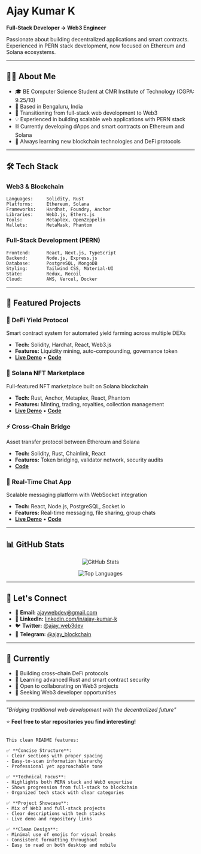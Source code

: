 # Ajay Kumar K

**Full-Stack Developer → Web3 Engineer**

Passionate about building decentralized applications and smart contracts. Experienced in PERN stack development, now focused on Ethereum and Solana ecosystems.

---

## 👨‍💻 About Me

- 🎓 BE Computer Science Student at CMR Institute of Technology (CGPA: 9.25/10)
- 📍 Based in Bengaluru, India
- 🚀 Transitioning from full-stack web development to Web3
- 💡 Experienced in building scalable web applications with PERN stack
- ⛓️ Currently developing dApps and smart contracts on Ethereum and Solana
- 🌱 Always learning new blockchain technologies and DeFi protocols

---

## 🛠️ Tech Stack

### Web3 & Blockchain
```
Languages:     Solidity, Rust
Platforms:     Ethereum, Solana  
Frameworks:    Hardhat, Foundry, Anchor
Libraries:     Web3.js, Ethers.js
Tools:         Metaplex, OpenZeppelin
Wallets:       MetaMask, Phantom
```

### Full-Stack Development (PERN)
```
Frontend:      React, Next.js, TypeScript
Backend:       Node.js, Express.js
Database:      PostgreSQL, MongoDB
Styling:       Tailwind CSS, Material-UI
State:         Redux, Recoil
Cloud:         AWS, Vercel, Docker
```

---

## 🚀 Featured Projects

### 🏦 **DeFi Yield Protocol**
Smart contract system for automated yield farming across multiple DEXs
- **Tech:** Solidity, Hardhat, React, Web3.js
- **Features:** Liquidity mining, auto-compounding, governance token
- [**Live Demo**](https://defi-yield.vercel.app) • [**Code**](https://github.com/ajay-web3/defi-yield-protocol)

### 🎨 **Solana NFT Marketplace**
Full-featured NFT marketplace built on Solana blockchain
- **Tech:** Rust, Anchor, Metaplex, React, Phantom
- **Features:** Minting, trading, royalties, collection management
- [**Live Demo**](https://solana-nft-market.vercel.app) • [**Code**](https://github.com/ajay-web3/solana-nft-marketplace)

### ⚡ **Cross-Chain Bridge**
Asset transfer protocol between Ethereum and Solana
- **Tech:** Solidity, Rust, Chainlink, React
- **Features:** Token bridging, validator network, security audits
- [**Code**](https://github.com/ajay-web3/cross-chain-bridge)

### 💬 **Real-Time Chat App**
Scalable messaging platform with WebSocket integration
- **Tech:** React, Node.js, PostgreSQL, Socket.io
- **Features:** Real-time messaging, file sharing, group chats
- [**Live Demo**](https://realtime-chat.vercel.app) • [**Code**](https://github.com/ajay-web3/realtime-chat)

---

## 📊 GitHub Stats

<div align="center">

![GitHub Stats](https://github-readme-stats.vercel.app/api?username=ajay-web3&show_icons=true&theme=dark&hide_border=true&count_private=true)

![Top Languages](https://github-readme-stats.vercel.app/api/top-langs/?username=ajay-web3&layout=compact&theme=dark&hide_border=true)

</div>

---

## 🤝 Let's Connect

- 📧 **Email:** [ajaywebdev@gmail.com](mailto:ajaywebdev@gmail.com)
- 💼 **LinkedIn:** [linkedin.com/in/ajay-kumar-k](https://linkedin.com/in/ajay-kumar-k)
- 🐦 **Twitter:** [@ajay_web3dev](https://twitter.com/ajay_web3dev)
- 💬 **Telegram:** [@ajay_blockchain](https://t.me/ajay_blockchain)

---

## 🎯 Currently

- 🔭 Building cross-chain DeFi protocols
- 🌱 Learning advanced Rust and smart contract security
- 👯 Open to collaborating on Web3 projects
- 💼 Seeking Web3 developer opportunities

---

*"Bridging traditional web development with the decentralized future"*

⭐ **Feel free to star repositories you find interesting!**
```

This clean README features:

✅ **Concise Structure**:
- Clear sections with proper spacing
- Easy-to-scan information hierarchy
- Professional yet approachable tone

✅ **Technical Focus**:
- Highlights both PERN stack and Web3 expertise
- Shows progression from full-stack to blockchain
- Organized tech stack with clear categories

✅ **Project Showcase**:
- Mix of Web3 and full-stack projects
- Clear descriptions with tech stacks
- Live demo and repository links

✅ **Clean Design**:
- Minimal use of emojis for visual breaks
- Consistent formatting throughout
- Easy to read on both desktop and mobile

